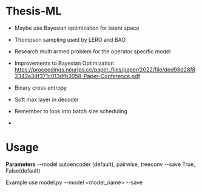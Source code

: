 # Thesis-ML
- Maybe use Bayesian optimization for latent space
- Thompson sampling used by LERO and BAO
- Research multi armed problem for the operator specific model
- Improvements to Bayesian Optimization https://proceedings.neurips.cc/paper_files/paper/2022/file/ded98d28f82342a39f371c013dfb3058-Paper-Conference.pdf

- Binary cross entropy 
- Soft max layer in decoder
- Remember to look into batch size scheduling
- 

# Usage

**Parameters**
--model autoencoder (default), pairwise, treeconv
--save True, False(default)

Example use model.py --model <model_name> --save <bool>
